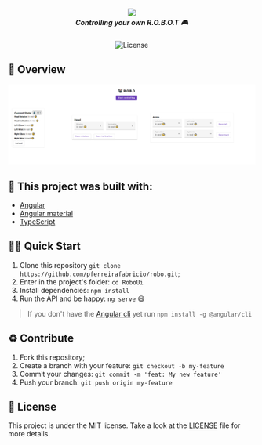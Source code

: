 <h5 align="center">
  <img src="https://brandslogos.com/wp-content/uploads/images/large/angular-logo-1.png" width="250px" />
  <br>  
  <b>Controlling your own R.O.B.O.T</b> 🎮
</h5>
<p align="center">
  <img alt="License" src="https://img.shields.io/badge/license-MIT-purple?style=for-the-badge&color=e23237">
</p>

## 👀 Overview 
<p align="center">
  <img src="../Docs/Robo ui.png" width="1000px" />
</p>

## 🧱 This project was built with: 
- [Angular](https://angular.io/)
- [Angular material](https://material.angular.io/)
- [TypeScript](https://www.typescriptlang.org/)

## 🏄‍♂️ Quick Start
 1. Clone this repository `git clone https://github.com/pferreirafabricio/robo.git`;
 2. Enter in the project's folder: `cd RoboUi`
 3. Install dependencies: `npm install`
 4. Run the API and be happy: `ng serve` 😃
> If you don't have the [Angular cli](https://angular.io/cli) yet run `npm install -g @angular/cli`
 
## ♻ Contribute
 1. Fork this repository;
 2. Create a branch with your feature: ```git checkout -b my-feature```
 3. Commit your changes: ```git commit -m 'feat: My new feature'```
 4. Push your branch: ```git push origin my-feature```
 
## 🧾	License
This project is under the MIT license. Take a look at the [LICENSE](LICENSE) file for more details.
